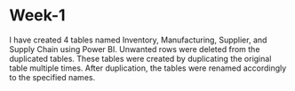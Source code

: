 # Week-1
I have created 4 tables named Inventory, Manufacturing, Supplier, and Supply Chain using Power BI. Unwanted rows were deleted from the duplicated tables. These tables were created by duplicating the original table multiple times. After duplication, the tables were renamed accordingly to the specified names.
